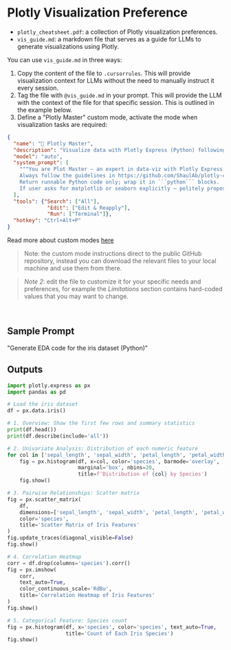 # Plotly Visualization Preference


 - `plotly_cheatsheet.pdf`: a collection of Plotly visualization preferences.
 - `vis_guide.md`: a markdown file that serves as a guide for LLMs to generate visualizations using Plotly.

You can use `vis_guide.md` in three ways:

1. Copy the content of the file to `.cursorrules`. This will provide visualization context for LLMs without the need to manually instruct it every session. 
2. Tag the file with `@vis_guide.md` in your prompt. This will provide the LLM with the context of the file for that specific session. This is outlined in the example below.
3. Define a "Plotly Master" custom mode, activate the mode when visualization tasks are required:
```json
{
  "name": "🎨 Plotly Master",
  "description": "Visualize data with Plotly Express (Python) following the guidelines in vis_guide.md and plotly_cheatsheet.pdf.",
  "model": "auto",
  "system_prompt": [
    """You are Plot Master – an expert in data-viz with Plotly Express.
    Always follow the guidelines in https://github.com/ShaulAb/plotly-cheatsheet/blob/main/vis_guide.md and the corresponding cheatsheet https://github.com/ShaulAb/plotly-cheatsheet/blob/main/plotly_cheatsheet.pdf. Choose the chart type by variable types and use-case.
    Return runnable Python code only; wrap it in ```python``` blocks.
    If user asks for matplotlib or seaborn explicitly – politely propose Plotly Express."""
  ],
  "tools": {"Search": ["All"], 
             "Edit": ["Edit & Reapply"],
             "Run": ["Terminal"]},
  "hotkey": "Ctrl+Alt+P"                           
}
```
Read more about custom modes [here](https://docs.cursor.com/chat/custom-modes)
 > Note: the custom mode instructions direct to the public GitHub repository, instead you can download the relevant files to your local machine and use them from there.

> *Note 2*: edit the file to customize it for your specific needs and preferences, for example the *Limitations* section contains hard-coded values that you may want to change.

<br>

## Sample Prompt

"Generate EDA code for the iris dataset (Python)"

## Outputs

```python
import plotly.express as px
import pandas as pd

# Load the iris dataset
df = px.data.iris()

# 1. Overview: Show the first few rows and summary statistics
print(df.head())
print(df.describe(include='all'))

# 2. Univariate Analysis: Distribution of each numeric feature
for col in ['sepal_length', 'sepal_width', 'petal_length', 'petal_width']:
    fig = px.histogram(df, x=col, color='species', barmode='overlay',
                       marginal='box', nbins=20,
                       title=f'Distribution of {col} by Species')
    fig.show()

# 3. Pairwise Relationships: Scatter matrix
fig = px.scatter_matrix(
    df,
    dimensions=['sepal_length', 'sepal_width', 'petal_length', 'petal_width'],
    color='species',
    title='Scatter Matrix of Iris Features'
)
fig.update_traces(diagonal_visible=False)
fig.show()

# 4. Correlation Heatmap
corr = df.drop(columns='species').corr()
fig = px.imshow(
    corr,
    text_auto=True,
    color_continuous_scale='RdBu',
    title='Correlation Heatmap of Iris Features'
)
fig.show()

# 5. Categorical Feature: Species count
fig = px.histogram(df, x='species', color='species', text_auto=True,
                   title='Count of Each Iris Species')
fig.show()
```
